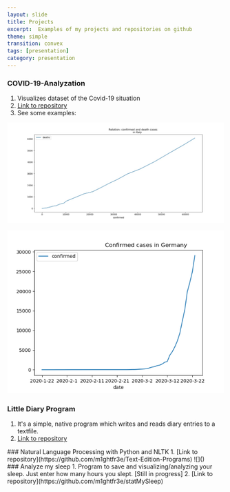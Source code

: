 ```yaml
---
layout: slide
title: Projects
excerpt:  Examples of my projects and repositories on github
theme: simple
transition: convex
tags: [presentation]
category: presentation
---
```

<section data-markdown>

### COVID-19-Analyzation
1. Visualizes dataset of the Covid-19 situation
2. [Link to repository](https://github.com/m1ghtfr3e/COVID-19-Analyzation)
3. See some examples:

![Relation of confirmed and death cases in Italy](/images/conf-dead.jpg)

![Chronical Evoultion of confirmed cases in Germany](/images/conf-GER.png)

</section>
<section data-markdown>
  
### Little Diary Program


1. It's a simple, native program which writes and reads diary entries 
   to a textfile. 
2. [Link to repository](https://github.com/m1ghtfr3e/Diary)
  
  
</section>
<section data-markdown>
### Natural Language Processing with Python and NLTK
1. [Link to repository](https://github.com/m1ghtfr3e/Text-Edition-Programs)
![]()
  
</section>
<section data-markdown>
### Analyze my sleep
1. Program to save and visualizing/analyzing your sleep.
  Just enter how many hours you slept.
  [Still in progress]
2. [Link to repository](https://github.com/m1ghtfr3e/statMySleep)
  
</section>
